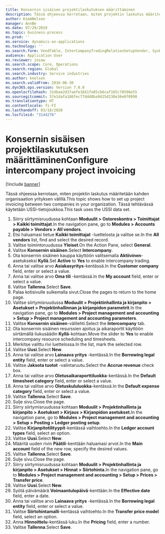 ```yaml
---
title: Konsernin sisäisen projektilaskutuksen määrittäminen
description: Tässä ohjeessa kerrotaan, miten projektin laskutus määritetään kahden organisaation yrityksen välillä.
author: KimANelson
manager: AnnBe
ms.date: 07/29/2019
ms.topic: business-process
ms.prod: ''
ms.service: dynamics-ax-applications
ms.technology: ''
ms.search.form: VendTable, InterCompanyTradingRelationSetupVendor, SysDataAreaSelectLookup, ProjParameters, ProjPosting, ProjTransferPrice
audience: Application User
ms.reviewer: josaw
ms.search.scope: Core, Operations
ms.search.region: Global
ms.search.industry: Service industries
ms.author: knelson
ms.search.validFrom: 2016-06-30
ms.dyn365.ops.version: Version 7.0.0
ms.openlocfilehash: 31dbae2d37aefe1841fe85cb6caf185c78596e55
ms.sourcegitcommit: 57e1dafa186fec77ddd8ba9425d238e36e0f0998
ms.translationtype: HT
ms.contentlocale: fi-FI
ms.lasthandoff: 03/18/2020
ms.locfileid: "3144276"
---
```

# <a name="configure-intercompany-project-invoicing"></a><span data-ttu-id="196b4-103">Konsernin sisäisen projektilaskutuksen määrittäminen</span><span class="sxs-lookup"><span data-stu-id="196b4-103">Configure intercompany project invoicing</span></span>

[!include [banner](../../includes/banner.md)]

<span data-ttu-id="196b4-104">Tässä ohjeessa kerrotaan, miten projektin laskutus määritetään kahden organisaation yrityksen välillä.</span><span class="sxs-lookup"><span data-stu-id="196b4-104">This topic shows how to set up project invoicing between two companies in your organization.</span></span> <span data-ttu-id="196b4-105">Tässä tehtävässä käytetään USSI-tietojoukkoa.</span><span class="sxs-lookup"><span data-stu-id="196b4-105">This task uses the USSI data set.</span></span>

1. <span data-ttu-id="196b4-106">Siirry siirtymisruudussa kohtaan **Moduulit > Ostoreskontra > Toimittajat > Kaikki toimittajat**.</span><span class="sxs-lookup"><span data-stu-id="196b4-106">In the navigation pane, go to **Modules > Accounts payable > Vendors > All vendors**.</span></span>
2. <span data-ttu-id="196b4-107">Etsi haluamasi tietue **Kaikki toimittajat** -luettelosta ja valitse se.</span><span class="sxs-lookup"><span data-stu-id="196b4-107">In the **All vendors** list, find and select the desired record.</span></span>
3. <span data-ttu-id="196b4-108">Valitse toimintoruudussa **Yleiset**.</span><span class="sxs-lookup"><span data-stu-id="196b4-108">On the Action Pane, select **General**.</span></span>
4. <span data-ttu-id="196b4-109">Valitse **Konsernin sisäinen**.</span><span class="sxs-lookup"><span data-stu-id="196b4-109">Select **Intercompany**.</span></span>
5. <span data-ttu-id="196b4-110">Ota konsernin sisäinen kauppa käyttöön valitsemalla **Aktiivinen**-asetukseksi **Kyllä**.</span><span class="sxs-lookup"><span data-stu-id="196b4-110">Set **Active** to **Yes** to enable intercompany trading.</span></span>
6. <span data-ttu-id="196b4-111">Anna tai valitse arvo **Asiakasyritys**-kentässä.</span><span class="sxs-lookup"><span data-stu-id="196b4-111">In the **Customer company** field, enter or select a value.</span></span>
7. <span data-ttu-id="196b4-112">Anna tai valitse arvo **Oma tili** -kentässä.</span><span class="sxs-lookup"><span data-stu-id="196b4-112">In the **My account** field, enter or select a value.</span></span>
8. <span data-ttu-id="196b4-113">Valitse **Tallenna**.</span><span class="sxs-lookup"><span data-stu-id="196b4-113">Select **Save**.</span></span>
9. <span data-ttu-id="196b4-114">Palaa kotisivulle sulkemalla sivut.</span><span class="sxs-lookup"><span data-stu-id="196b4-114">Close the pages to return to the home page.</span></span>
10. <span data-ttu-id="196b4-115">Valitse siirtymisruudussa **Moduulit > Projektinhallinta ja kirjanpito > Asetukset > Projektinhallinnan ja kirjanpidon parametrit**.</span><span class="sxs-lookup"><span data-stu-id="196b4-115">In the navigation pane, go to **Modules > Project management and accounting > Setup > Project management and accounting parameters**.</span></span>
11. <span data-ttu-id="196b4-116">Valitse **Konsernin sisäinen**-välilehti.</span><span class="sxs-lookup"><span data-stu-id="196b4-116">Select the **Intercompany** tab.</span></span>
12. <span data-ttu-id="196b4-117">Ota konsernin sisäinen resurssien ajoitus ja aikaraportit käyttöön siirtämällä liukusäädin **Kyllä**-kohtaan.</span><span class="sxs-lookup"><span data-stu-id="196b4-117">Move the slider to **Yes** to enable intercompany resource scheduling and timesheets.</span></span>
13. <span data-ttu-id="196b4-118">Merkitse valittu rivi luettelossa.</span><span class="sxs-lookup"><span data-stu-id="196b4-118">In the list, mark the selected row.</span></span>
14. <span data-ttu-id="196b4-119">Valitse **Uusi**.</span><span class="sxs-lookup"><span data-stu-id="196b4-119">Select **New**.</span></span>
15. <span data-ttu-id="196b4-120">Anna tai valitse arvo **Lainaava yritys** -kentässä.</span><span class="sxs-lookup"><span data-stu-id="196b4-120">In the **Borrowing legal entity** field, enter or select a value.</span></span>
16. <span data-ttu-id="196b4-121">Valitse **Jaksota tuotot** -valintaruutu.</span><span class="sxs-lookup"><span data-stu-id="196b4-121">Select the **Accrue revenue** check box.</span></span>
17. <span data-ttu-id="196b4-122">Anna tai valitse arvo **Oletusaikaraporttiluokka**-kentässä.</span><span class="sxs-lookup"><span data-stu-id="196b4-122">In the **Default timesheet category** field, enter or select a value.</span></span>
18. <span data-ttu-id="196b4-123">Anna tai valitse arvo **Oletuskululuokka**-kentässä.</span><span class="sxs-lookup"><span data-stu-id="196b4-123">In the **Default expense category** field, enter or select a value.</span></span>
19. <span data-ttu-id="196b4-124">Valitse **Tallenna**.</span><span class="sxs-lookup"><span data-stu-id="196b4-124">Select **Save**.</span></span>
20. <span data-ttu-id="196b4-125">Sulje sivu.</span><span class="sxs-lookup"><span data-stu-id="196b4-125">Close the page.</span></span>
21. <span data-ttu-id="196b4-126">Siirry siirtymisruudussa kohtaan **Moduulit > Projektinhallinta ja kirjanpito > Asetukset > Kirjaus > Kirjanpidon asetukset.**</span><span class="sxs-lookup"><span data-stu-id="196b4-126">In the navigation pane, go to **Modules > Project management and accounting > Setup > Posting > Ledger posting setup**.</span></span>
22. <span data-ttu-id="196b4-127">Valitse **Kirjanpitotilityypit**-kentässä vaihtoehto.</span><span class="sxs-lookup"><span data-stu-id="196b4-127">In the **Ledger account types** field, select an option.</span></span>
23. <span data-ttu-id="196b4-128">Valitse **Uusi**.</span><span class="sxs-lookup"><span data-stu-id="196b4-128">Select **New**.</span></span>
24. <span data-ttu-id="196b4-129">Määritä uuden rivin **Päätili**-kenttään haluamasi arvot.</span><span class="sxs-lookup"><span data-stu-id="196b4-129">In the **Main account** field of the new row, specify the desired values.</span></span>
25. <span data-ttu-id="196b4-130">Valitse **Tallenna**.</span><span class="sxs-lookup"><span data-stu-id="196b4-130">Select **Save**.</span></span>
26. <span data-ttu-id="196b4-131">Sulje sivu.</span><span class="sxs-lookup"><span data-stu-id="196b4-131">Close the page.</span></span>
27. <span data-ttu-id="196b4-132">Siirry siirtymisruudussa kohtaan **Moduulit > Projektinhallinta ja kirjanpito > Asetukset > Hinnat > Siirtohinta.**</span><span class="sxs-lookup"><span data-stu-id="196b4-132">In the navigation pane, go to **Modules > Project management and accounting > Setup > Prices > Transfer price**.</span></span>
28. <span data-ttu-id="196b4-133">Valitse **Uusi**.</span><span class="sxs-lookup"><span data-stu-id="196b4-133">Select **New**.</span></span>
29. <span data-ttu-id="196b4-134">Syötä päivämäärä **Voimaantulopäivä**-kenttään.</span><span class="sxs-lookup"><span data-stu-id="196b4-134">In the **Effective date** field, enter a date.</span></span>
30. <span data-ttu-id="196b4-135">Anna tai valitse arvo **Lainaava yritys** -kentässä.</span><span class="sxs-lookup"><span data-stu-id="196b4-135">In the **Borrowing legal entity** field, enter or select a value.</span></span>
31. <span data-ttu-id="196b4-136">Valitse **Siirtohintamalli**-kentässä vaihtoehto.</span><span class="sxs-lookup"><span data-stu-id="196b4-136">In the **Transfer price model** field, select an option.</span></span>
32. <span data-ttu-id="196b4-137">Anna **Hinnoittelu**-kentässä luku.</span><span class="sxs-lookup"><span data-stu-id="196b4-137">In the **Pricing** field, enter a number.</span></span>
33. <span data-ttu-id="196b4-138">Valitse **Tallenna**.</span><span class="sxs-lookup"><span data-stu-id="196b4-138">Select **Save**.</span></span>

